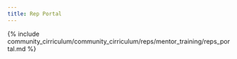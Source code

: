 ```yaml
---
title: Rep Portal
---
```


{% include community_cirriculum/community_cirriculum/reps/mentor_training/reps_portal.md %}
